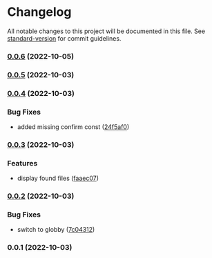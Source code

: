 # Changelog

All notable changes to this project will be documented in this file. See [standard-version](https://github.com/conventional-changelog/standard-version) for commit guidelines.

### [0.0.6](https://github.com/exreplay/dotenv-helper/compare/v0.0.5...v0.0.6) (2022-10-05)

### [0.0.5](https://github.com/exreplay/dotenv-helper/compare/v0.0.4...v0.0.5) (2022-10-03)

### [0.0.4](https://github.com/exreplay/dotenv-helper/compare/v0.0.3...v0.0.4) (2022-10-03)


### Bug Fixes

* added missing confirm const ([24f5af0](https://github.com/exreplay/dotenv-helper/commit/24f5af04554e7407315e9893decf2aa384a38c2f))

### [0.0.3](https://github.com/exreplay/dotenv-helper/compare/v0.0.2...v0.0.3) (2022-10-03)


### Features

* display found files ([faaec07](https://github.com/exreplay/dotenv-helper/commit/faaec0778db0eec1893ee1d45c5f89bc5790f7d9))

### [0.0.2](https://github.com/exreplay/dotenv-helper/compare/v0.0.1...v0.0.2) (2022-10-03)


### Bug Fixes

* switch to globby ([7c04312](https://github.com/exreplay/dotenv-helper/commit/7c043121426328411e18a3d115b2af97c8d7499a))

### 0.0.1 (2022-10-03)
